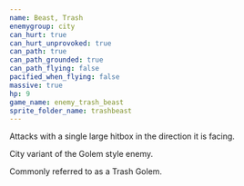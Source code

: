 ```yaml
---
name: Beast, Trash
enemygroup: city
can_hurt: true
can_hurt_unprovoked: true
can_path: true
can_path_grounded: true
can_path_flying: false
pacified_when_flying: false
massive: true
hp: 9
game_name: enemy_trash_beast
sprite_folder_name: trashbeast
---
```


Attacks with a single large hitbox in the direction it is facing.

City variant of the Golem style enemy.

Commonly referred to as a Trash Golem.
